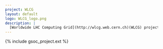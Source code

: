 ```yaml
---
project: WLCG
layout: default
logo: WLCG_logo.png
description: |
  [Worldwide LHC Computing Grid](http://wlcg.web.cern.ch)(WLCG) project is a global collaboration of more than 170 computing centres in 42 countries, linking up national and international grid infrastructures. The mission of the WLCG project is to provide global computing resources to store, distribute and analyse the ~50 Petabytes of data expected in 2018, generated by the Large Hadron Collider (LHC) at CERN on the Franco-Swiss border.
---
```


{% include gsoc_project.ext %}
